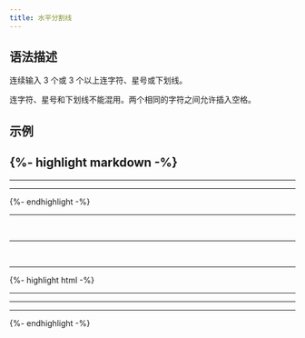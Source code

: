 ```yaml
---
title: 水平分割线
---
```


## 语法描述

连续输入 3 个或 3 个以上连字符、星号或下划线。

连字符、星号和下划线不能混用。两个相同的字符之间允许插入空格。

## 示例

{%- highlight markdown -%}
---

*****
_ _ _
{%- endhighlight -%}

<div class='exmp'>
  <div class='exmp-container'>
    <hr><br>
    <hr><br>
    <hr>
  </div>
</div>

{%- highlight html -%}
<hr>
<hr>
<hr>
{%- endhighlight -%}


